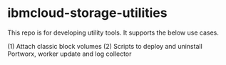 # ibmcloud-storage-utilities
This repo is for developing utility tools. It supports the below use cases.

(1) Attach classic block volumes
(2) Scripts to deploy and uninstall Portworx, worker update and log collector
